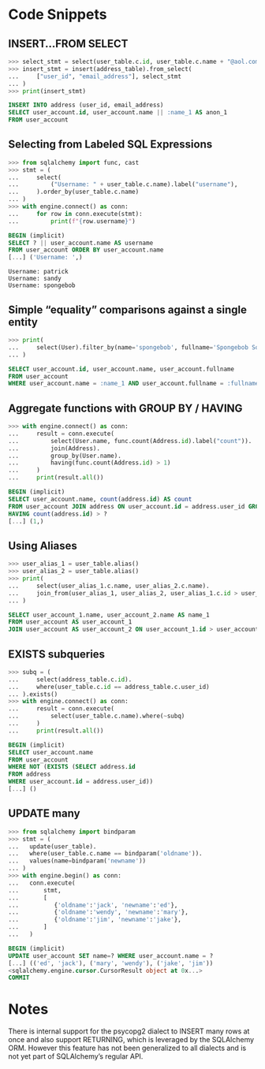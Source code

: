 # Code Snippets

## INSERT…FROM SELECT

```python
>>> select_stmt = select(user_table.c.id, user_table.c.name + "@aol.com")
>>> insert_stmt = insert(address_table).from_select(
...     ["user_id", "email_address"], select_stmt
... )
>>> print(insert_stmt)
```
```sql
INSERT INTO address (user_id, email_address)
SELECT user_account.id, user_account.name || :name_1 AS anon_1
FROM user_account
```

## Selecting from Labeled SQL Expressions

```python
>>> from sqlalchemy import func, cast
>>> stmt = (
...     select(
...         ("Username: " + user_table.c.name).label("username"),
...     ).order_by(user_table.c.name)
... )
>>> with engine.connect() as conn:
...     for row in conn.execute(stmt):
...         print(f"{row.username}")
```
```sql
BEGIN (implicit)
SELECT ? || user_account.name AS username
FROM user_account ORDER BY user_account.name
[...] ('Username: ',)
```
```
Username: patrick
Username: sandy
Username: spongebob
```

## Simple “equality” comparisons against a single entity

```python
>>> print(
...     select(User).filter_by(name='spongebob', fullname='Spongebob Squarepants')
... )
```
```sql
SELECT user_account.id, user_account.name, user_account.fullname
FROM user_account
WHERE user_account.name = :name_1 AND user_account.fullname = :fullname_1
```

## Aggregate functions with GROUP BY / HAVING

```python
>>> with engine.connect() as conn:
...     result = conn.execute(
...         select(User.name, func.count(Address.id).label("count")).
...         join(Address).
...         group_by(User.name).
...         having(func.count(Address.id) > 1)
...     )
...     print(result.all())
```
```sql
BEGIN (implicit)
SELECT user_account.name, count(address.id) AS count
FROM user_account JOIN address ON user_account.id = address.user_id GROUP BY user_account.name
HAVING count(address.id) > ?
[...] (1,)
```

## Using Aliases

```python
>>> user_alias_1 = user_table.alias()
>>> user_alias_2 = user_table.alias()
>>> print(
...     select(user_alias_1.c.name, user_alias_2.c.name).
...     join_from(user_alias_1, user_alias_2, user_alias_1.c.id > user_alias_2.c.id)
... )
```
```sql
SELECT user_account_1.name, user_account_2.name AS name_1
FROM user_account AS user_account_1
JOIN user_account AS user_account_2 ON user_account_1.id > user_account_2.id
```

## EXISTS subqueries

```python
>>> subq = (
...     select(address_table.c.id).
...     where(user_table.c.id == address_table.c.user_id)
... ).exists()
>>> with engine.connect() as conn:
...     result = conn.execute(
...         select(user_table.c.name).where(~subq)
...     )
...     print(result.all())
```
```sql
BEGIN (implicit)
SELECT user_account.name
FROM user_account
WHERE NOT (EXISTS (SELECT address.id
FROM address
WHERE user_account.id = address.user_id))
[...] ()
```

## UPDATE many

```python
>>> from sqlalchemy import bindparam
>>> stmt = (
...   update(user_table).
...   where(user_table.c.name == bindparam('oldname')).
...   values(name=bindparam('newname'))
... )
>>> with engine.begin() as conn:
...   conn.execute(
...       stmt,
...       [
...          {'oldname':'jack', 'newname':'ed'},
...          {'oldname':'wendy', 'newname':'mary'},
...          {'oldname':'jim', 'newname':'jake'},
...       ]
...   )
```
```sql
BEGIN (implicit)
UPDATE user_account SET name=? WHERE user_account.name = ?
[...] (('ed', 'jack'), ('mary', 'wendy'), ('jake', 'jim'))
<sqlalchemy.engine.cursor.CursorResult object at 0x...>
COMMIT
```

# Notes

There is internal support for the psycopg2 dialect to INSERT many rows at once and also support RETURNING, which is leveraged by the SQLAlchemy ORM. However this feature has not been generalized to all dialects and is not yet part of SQLAlchemy’s regular API.

